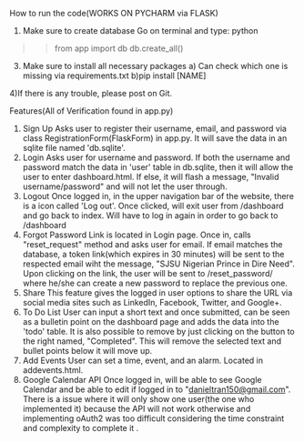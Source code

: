 How to run the code(WORKS ON PYCHARM via FLASK)

1) Make sure to create database
  Go on terminal and type: python 
  >> from app import db 
  >>db.create_all()
  
3) Make sure to install all necessary packages
  a) Can check which one is missing via requirements.txt
  b)pip install [NAME]
  
 4)If there is any trouble, please post on Git.
 
 
Features(All of Verification found in app.py)
1) Sign Up
  Asks user to register their username, email, and password via class RegistrationForm(FlaskForm) in app.py. It will save the data in an sqlite file named 'db.sqlite'. 
2) Login
  Asks user for username and password. If both the username and password match the data in 'user' table in db.sqlite, then it will allow the user to enter dashboard.html. If else, it will flash a message, "Invalid username/password" and will not let the user through.
3) Logout
  Once logged in, in the upper navigation bar of the website, there is a icon called 'Log out'. Once clicked, will exit user from /dashboard and go back to index. Will have to log in again in order to go back to /dashboard
4) Forgot Password
  Link is located in Login page. Once in, calls "reset_request" method and asks user for email. If email matches the database,
  a token link(which expires in 30 minutes) will be sent to the respected email wiht the message, "SJSU Nigerian Prince in Dire Need".        Upon clicking on the link, the user will be sent to /reset_password/<token> where he/she can create a new password to replace the previous one.
5) Share
  This feature gives the logged in user options to share the URL via social media sites such as LinkedIn, Facebook, Twitter, and Google+.
6) To Do List
    User can input a short text and once submitted, can be seen as a bulletin point on the dashboard page and adds the data into the 'todo' table. It is also possible to remove by just clicking on the button to the right named, "Completed". This will remove the selected text and bullet points below it will move up.
7) Add Events
    User can set a time, event, and an alarm. Located in addevents.html.
8) Google Calendar API
    Once logged in, will be able to see Google Calendar and be able to edit if logged in to "danieltran150@gmail.com". There is a issue where it will only show one user(the one who implemented it) because the API will not work otherwise and implementing oAuth2 was too difficult considering the time constraint and complexity to complete it . 
  
